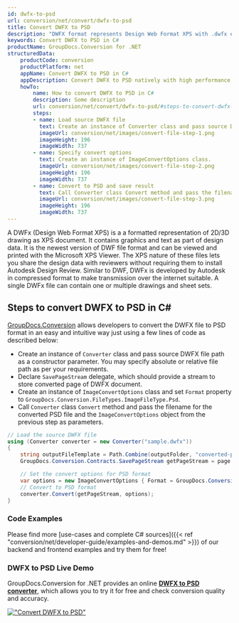 ```yaml
---
id: dwfx-to-psd
url: conversion/net/convert/dwfx-to-psd
title: Convert DWFX to PSD
description: "DWFX format represents Design Web Format XPS with .dwfx extension. Learn how to convert DWFX to PSD file programmatically in C# language using GroupDocs.Conversion for .NET library."
keywords: Convert DWFX to PSD in C#
productName: GroupDocs.Conversion for .NET
structuredData:
    productCode: conversion
    productPlatform: net
    appName: Convert DWFX to PSD in C#
    appDescription: Convert DWFX to PSD natively with high performance using C# language and server side GroupDocs.Conversion for .NET APIs, without the use of any software like Microsoft or Open Office.
    howTo:
        name: How to convert DWFX to PSD in C# 
        description: Some description
        url: conversion/net/convert/dwfx-to-psd/#steps-to-convert-dwfx-to-psd-in-c
        steps:
        - name: Load source DWFX file 
          text: Create an instance of Converter class and pass source DWFX file path as a constructor parameter. You may specify absolute or relative file path as per your requirements. 
          imageUrl: conversion/net/images/convert-file-step-1.png
          imageHeight: 196
          imageWidth: 737
        - name: Specify convert options 
          text: Create an instance of ImageConvertOptions class.
          imageUrl: conversion/net/images/convert-file-step-2.png
          imageHeight: 196
          imageWidth: 737
        - name: Convert to PSD and save result 
          text: Call Converter class Convert method and pass the filename for the converted HTML file and the ImageConvertOptions object from the previous step as parameters.
          imageUrl: conversion/net/images/convert-file-step-3.png
          imageHeight: 196
          imageWidth: 737
---
```


A DWFx (Design Web Format XPS) is a a formatted representation of 2D/3D drawing as XPS document. It contains graphics and text as part of design data. It is the newest version of DWF file format and can be viewed and printed with the Microsoft XPS Viewer. The XPS nature of these files lets you share the design data with reviewers without requiring them to install Autodesk Design Review. Similar to DWF, DWFx is developed by Autodesk in compressed format to make transmission over the internet suitable. A single DWFx file can contain one or multiple drawings and sheet sets.

## Steps to convert DWFX to PSD in C#

[GroupDocs.Conversion](https://products.groupdocs.com/conversion/net) allows developers to convert the DWFX file to PSD format in an easy and intuitive way just using a few lines of code as described below:

* Create an instance of `Converter` class and pass source DWFX file path as a constructor parameter. You may specify absolute or relative file path as per your requirements. 
* Declare `SavePageStream` delegate, which should provide a stream to store converted page of DWFX document.
* Create an instance of `ImageConvertOptions` class and set `Format` property to `GroupDocs.Conversion.FileTypes.ImageFileType.Psd`.
* Call `Converter` class `Convert` method and pass the filename for the converted PSD file and the `ImageConvertOptions` object from the previous step as parameters.

```csharp
// Load the source DWFX file
using (Converter converter = new Converter("sample.dwfx"))
{
    string outputFileTemplate = Path.Combine(outputFolder, "converted-page-{0}.psd");
    GroupDocs.Conversion.Contracts.SavePageStream getPageStream = page => new FileStream(string.Format(outputFileTemplate, page), FileMode.Create);

    // Set the convert options for PSD format
    var options = new ImageConvertOptions { Format = GroupDocs.Conversion.FileTypes.ImageFileType.Psd };   
    // Convert to PSD format
    converter.Convert(getPageStream, options);
}
```

### Code Examples

Please find more [use-cases and complete C# sources]({{< ref "conversion/net/developer-guide/examples-and-demos.md" >}}) of our backend and frontend examples and try them for free!

### DWFX to PSD Live Demo

GroupDocs.Conversion for .NET provides an online [**DWFX to PSD converter**](https://products.groupdocs.app/conversion/dwfx-to-psd), which allows you to try it for free and check conversion quality and accuracy.

[!["Convert DWFX to PSD"](conversion/net/images/convert-to-psd/convert-dwfx-to-psd.png)](https://products.groupdocs.app/conversion/dwfx-to-psd)